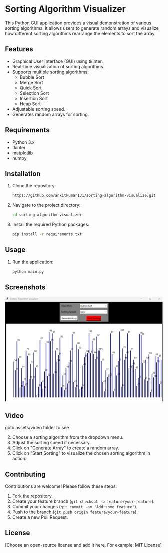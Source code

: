 # Sorting Algorithm Visualizer

This Python GUI application provides a visual demonstration of various sorting algorithms. It allows users to generate random arrays and visualize how different sorting algorithms rearrange the elements to sort the array.

## Features

- Graphical User Interface (GUI) using tkinter.
- Real-time visualization of sorting algorithms.
- Supports multiple sorting algorithms:
  - Bubble Sort
  - Merge Sort
  - Quick Sort
  - Selection Sort
  - Insertion Sort
  - Heap Sort
- Adjustable sorting speed.
- Generates random arrays for sorting.

## Requirements

- Python 3.x
- tkinter
- matplotlib
- numpy

## Installation

1. Clone the repository:

    ```bash
    https://github.com/ankitkumar131/sorting-algorithm-visualize.git
    ```

2. Navigate to the project directory:

    ```bash
    cd sorting-algorithm-visualizer
    ```

3. Install the required Python packages:

    ```bash
    pip install -r requirements.txt
    ```

## Usage

1. Run the application:

    ```bash
    python main.py
    ```

## Screenshots

![Sorting Algorithm Visualizer](assets/img/img1.png)


## Video

goto assets/video folder to see





2. Choose a sorting algorithm from the dropdown menu.
3. Adjust the sorting speed if necessary.
4. Click on "Generate Array" to create a random array.
5. Click on "Start Sorting" to visualize the chosen sorting algorithm in action.



## Contributing

Contributions are welcome! Please follow these steps:

1. Fork the repository.
2. Create your feature branch (`git checkout -b feature/your-feature`).
3. Commit your changes (`git commit -am 'Add some feature'`).
4. Push to the branch (`git push origin feature/your-feature`).
5. Create a new Pull Request.

## License

[Choose an open-source license and add it here. For example: MIT License]

